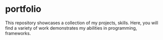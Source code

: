 # portfolio
This repository showcases a collection of my projects, skills. Here, you will find a variety of work demonstrates my abilities in programming, frameworks.
